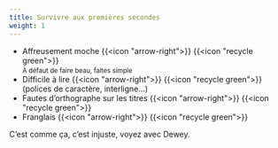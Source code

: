 ```yaml
---
title: Survivre aux premières secondes
weight: 1
---
```

- Affreusement moche {{<icon "arrow-right">}} {{<icon "recycle green">}}\
  <small>À défaut de faire beau, faites simple</small>
- Difficile à lire {{<icon "arrow-right">}} {{<icon "recycle green">}}\
  (polices de caractère, interligne...)
- Fautes d’orthographe sur les titres {{<icon "arrow-right">}} {{<icon "recycle green">}}
- Franglais {{<icon "arrow-right">}} {{<icon "recycle green">}}

C’est comme ça, c’est injuste, voyez avec Dewey.
